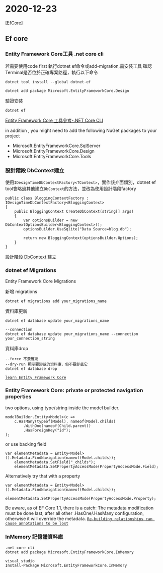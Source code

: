 # 2020-12-23

[[EfCore]]

## Ef core

### Entity Framework Core工具 .net core cli

若需要使用code first 執行dotnet ef命令或add-migration,需安裝工具
確認Terminal是否位於正確專案路徑，執行以下命令
````text
dotnet tool install --global dotnet-ef
````

````text
dotnet add package Microsoft.EntityFrameworkCore.Design
````

驗證安裝

````text
dotnet ef
````

[Entity Framework Core 工具參考-.NET Core CLI](https://docs.microsoft.com/zh-tw/ef/core/cli/dotnet)

in addition , you might need to add the following NuGet packages to your project
- Microsoft.EntityFrameworkCore.SqlServer
- Microsoft.EntityFrameworkCore.Design
- Microsoft.EntityFrameworkCore.Tools

### 設計階段 DbContext建立

使用`IDesignTimeDbContextFactory<TContext>`，實作該介面類別，dotnet ef tool會略過其他建立`DbContext`的方法，並改為使用設計階段factory

````text
public class BloggingContextFactory : IDesignTimeDbContextFactory<BloggingContext>
{
    public BloggingContext CreateDbContext(string[] args)
    {
        var optionsBuilder = new DbContextOptionsBuilder<BloggingContext>();
        optionsBuilder.UseSqlite("Data Source=blog.db");

        return new BloggingContext(optionsBuilder.Options);
    }
}
````

[設計階段 DbContext 建立](https://docs.microsoft.com/zh-tw/ef/core/cli/dbcontext-creation?tabs=dotnet-core-cli)

### dotnet ef Migrations
Entity Framework Core Migrations

新增 migrations
````text
dotnet ef migrations add your_migrations_name
````
資料庫更新
````text
dotnet ef database update your_migrations_name

--connection
dotnet ef database update your_migrations_name --connection your_connection_string
````

資料庫drop
````text
--force 不要確認
--dry-run 顯示要卸載的資料庫，但不要卸載它
dotnet ef database drop
````

[`learn Entity Framework Core`](https://www.learnentityframeworkcore.com/migrations)

### Entity Framework Core: private or protected navigation properties

two options, using type/string inside the model builder.
````text
modelBuilder.Entity<Model>(c =>
    c.HasMany(typeof(Model), nameof(Model.childs)
        .WithOne(nameof(Child.parent))
        .HasForeignKey("id");
);
````

or use backing field
````text
var elementMetadata = Entity<Model>().Metadata.FindNavigation(nameof(Model.childs));
    elementMetadata.SetField("_childs");
    elementMetadata.SetPropertyAccessMode(PropertyAccessMode.Field);
````
Alternatively try that with a property
````text
var elementMetadata = Entity<Model>().Metadata.FindNavigation(nameof(Model.childs));
    elementMetadata.SetPropertyAccessMode(PropertyAccessMode.Property);
````
Be aware, as of EF Core 1.1, there is a catch: The metadata modification must be done last, after all other .HasOne/.HasMany configuration, otherwise it will override the metadata.
[`Re-building relationships can cause annotations to be lost`](https://github.com/dotnet/efcore/issues/6674)

### InMemory 記憶體資料庫
````text
.net core cli
dotnet add package Microsoft.EntityFrameworkCore.InMemory

visual studio
Install-Package Microsoft.EntityFrameworkCore.InMemory
````

[//begin]: # "Autogenerated link references for markdown compatibility"
[EfCore]: ../dotnet/Efcore/efcore.md "EfCore"
[//end]: # "Autogenerated link references"